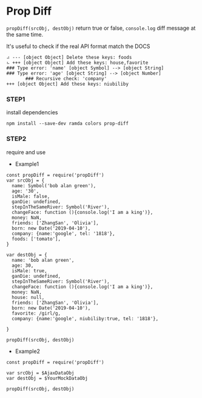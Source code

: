 # Prop Diff
`propDiff(srcObj, destObj)` return true or false, `console.log`  diff message at the same time.

It's useful to check if the real API format match the DOCS

```
⠴ --- [object Object] Delete these keys: foods
⠦ +++ [object Object] Add these keys: house,favorite
### Type error: 'name' [object Symbol] --> [object String]
### Type error: 'age' [object String] --> [object Number]
       ### Recursive check: 'company'
+++ [object Object] Add these keys: niubiliby
```

### STEP1 
install dependencies

```
npm install --save-dev ramda colors prop-diff
```

### STEP2
require and use

* Example1
```
const propDiff = require('propDiff')
var srcObj = {
  name: Symbol('bob alan green'),
  age: '30',
  isMale: false,
  ganDie: undefined,
  stepInTheSameRiver: Symbol('River'),
  changeFace: function (){console.log('I am a king')},
  money: NaN,
  friends: ['ZhangSan', 'Olivia'],
  born: new Date('2019-04-10'),
  company: {name:'google', tel: '1818'},
  foods: ['tomato'],
}

var destObj = {
  name: 'bob alan green',
  age: 30,
  isMale: true,
  ganDie: undefined,
  stepInTheSameRiver: Symbol('River'),
  changeFace: function (){console.log('I am a king')},
  money: NaN,
  house: null,
  friends: ['ZhangSan', 'Olivia'],
  born: new Date('2019-04-10'),
  favorite: /girl/g,
  company: {name:'google', niubiliby:true, tel: '1818'},
  
}

propDiff(srcObj, destObj)

```


* Example2
```
const propDiff = require('propDiff')

var srcObj = $AjaxDataObj 
var destObj = $YourMockDataObj

propDiff(srcObj, destObj)
```